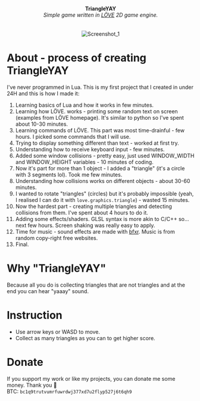 <p align="center">
	<b>TriangleYAY</b>
	<br>
  <i>Simple game written in <a href="https://love2d.org/">LÖVE</a> 2D game engine.</i>
	<br><br><br>
	<img alt="Screenshot_1" src="https://user-images.githubusercontent.com/48186982/78563477-51337b80-781b-11ea-938e-b0dc9fb6305d.gif">
</p>

# About - process of creating **TriangleYAY**
I've never programmed in Lua. This is my first project that I created in under 24H and this is how I made it:
1. Learning basics of Lua and how it works in few minutes.
2. Learning how LÖVE. works - printing some random text on screen (examples from LÖVE homepage). It's similar to python so I've spent about 10-30 minutes.
3. Learning commands of LÖVE. This part was most time-drainful - few hours. I picked some commands that I will use.
4. Trying to display something different than text - worked at first try.
5. Understanding how to receive keyboard input - few minutes.
6. Added some window collisions - pretty easy, just used WINDOW_WIDTH and WINDOW_HEIGHT variables - 10 minutes of coding.
7. Now it's part for more than 1 object - I added a "triangle" (it's a circle with 3 segments lol). Took me few minutes.
8. Understanding how collisions works on different objects - about 30-60 minutes.
9. I wanted to rotate "triangles" (circles) but it's probably impossible (yeah, I realised I can do it with `love.graphics.triangle`) - wasted 15 minutes.
10. Now the hardest part - creating multiple triangles and detecting collisions from them. I've spent about 4 hours to do it.
11. Adding some effects/shaders. GLSL syntax is more akin to C/C++ so... next few hours. Screen shaking was really easy to apply.
12. Time for music - sound effects are made with [bfxr](https://www.bfxr.net/). Music is from random copy-right free websites.
13. Final.

# Why "TriangleYAY"
Because all you do is collecting triangles that are not triangles and at the end you can hear "yaaay" sound.

# Instruction
- Use arrow keys or WASD to move.
- Collect as many triangles as you can to get higher score.

# Donate
If you support my work or like my projects, you can donate me some money. Thank you 💙\
BTC: `bc1q9trutvumrfuwrdwj377xd7u2flyp527j6t6qh9`
